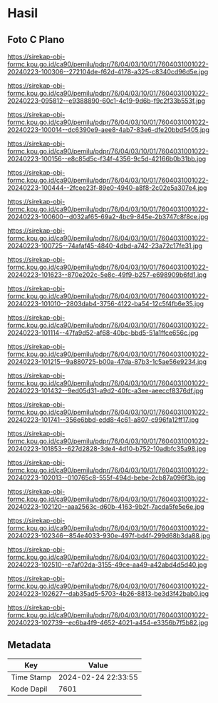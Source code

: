 # Hasil

## Foto C Plano

https://sirekap-obj-formc.kpu.go.id/ca90/pemilu/pdpr/76/04/03/10/01/7604031001022-20240223-100306--272104de-f62d-4178-a325-c8340cd96d5e.jpg

https://sirekap-obj-formc.kpu.go.id/ca90/pemilu/pdpr/76/04/03/10/01/7604031001022-20240223-095812--e9388890-60c1-4c19-9d6b-f9c2f33b553f.jpg

https://sirekap-obj-formc.kpu.go.id/ca90/pemilu/pdpr/76/04/03/10/01/7604031001022-20240223-100014--dc6390e9-aee8-4ab7-83e6-dfe20bbd5405.jpg

https://sirekap-obj-formc.kpu.go.id/ca90/pemilu/pdpr/76/04/03/10/01/7604031001022-20240223-100156--e8c85d5c-f34f-4356-9c5d-42166b0b31bb.jpg

https://sirekap-obj-formc.kpu.go.id/ca90/pemilu/pdpr/76/04/03/10/01/7604031001022-20240223-100444--2fcee23f-89e0-4940-a8f8-2c02e5a307e4.jpg

https://sirekap-obj-formc.kpu.go.id/ca90/pemilu/pdpr/76/04/03/10/01/7604031001022-20240223-100600--d032af65-69a2-4bc9-845e-2b3747c8f8ce.jpg

https://sirekap-obj-formc.kpu.go.id/ca90/pemilu/pdpr/76/04/03/10/01/7604031001022-20240223-100725--74afaf45-4840-4dbd-a742-23a72c17fe31.jpg

https://sirekap-obj-formc.kpu.go.id/ca90/pemilu/pdpr/76/04/03/10/01/7604031001022-20240223-101623--870e202c-5e8c-49f9-b257-e698909b6fd1.jpg

https://sirekap-obj-formc.kpu.go.id/ca90/pemilu/pdpr/76/04/03/10/01/7604031001022-20240223-101010--2803dab4-3756-4122-ba54-12c5f4fb6e35.jpg

https://sirekap-obj-formc.kpu.go.id/ca90/pemilu/pdpr/76/04/03/10/01/7604031001022-20240223-101114--47fa9d52-af68-40bc-bbd5-51a1ffce656c.jpg

https://sirekap-obj-formc.kpu.go.id/ca90/pemilu/pdpr/76/04/03/10/01/7604031001022-20240223-101215--9a880725-b00a-47da-87b3-1c5ae56e9234.jpg

https://sirekap-obj-formc.kpu.go.id/ca90/pemilu/pdpr/76/04/03/10/01/7604031001022-20240223-101432--9ed05d31-a9d2-40fc-a3ee-aeeccf8376df.jpg

https://sirekap-obj-formc.kpu.go.id/ca90/pemilu/pdpr/76/04/03/10/01/7604031001022-20240223-101741--356e6bbd-edd8-4c61-a807-c996fa12ff17.jpg

https://sirekap-obj-formc.kpu.go.id/ca90/pemilu/pdpr/76/04/03/10/01/7604031001022-20240223-101853--627d2828-3de4-4d10-b752-10adbfc35a98.jpg

https://sirekap-obj-formc.kpu.go.id/ca90/pemilu/pdpr/76/04/03/10/01/7604031001022-20240223-102013--010765c8-555f-494d-bebe-2cb87a096f3b.jpg

https://sirekap-obj-formc.kpu.go.id/ca90/pemilu/pdpr/76/04/03/10/01/7604031001022-20240223-102120--aaa2563c-d60b-4163-9b2f-7acda5fe5e6e.jpg

https://sirekap-obj-formc.kpu.go.id/ca90/pemilu/pdpr/76/04/03/10/01/7604031001022-20240223-102346--854e4033-930e-497f-bd4f-299d68b3da88.jpg

https://sirekap-obj-formc.kpu.go.id/ca90/pemilu/pdpr/76/04/03/10/01/7604031001022-20240223-102510--e7af02da-3155-49ce-aa49-a42abd4d5d40.jpg

https://sirekap-obj-formc.kpu.go.id/ca90/pemilu/pdpr/76/04/03/10/01/7604031001022-20240223-102627--dab35ad5-5703-4b26-8813-be3d3f42bab0.jpg

https://sirekap-obj-formc.kpu.go.id/ca90/pemilu/pdpr/76/04/03/10/01/7604031001022-20240223-102739--ec6ba4f9-4652-4021-a454-e3356b7f5b82.jpg


## Metadata

| Key        | Value               |
| ---------- | ------------------- |
| Time Stamp | 2024-02-24 22:33:55 |
| Kode Dapil | 7601                |



